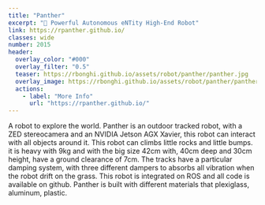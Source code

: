 ```yaml
---
title: "Panther"
excerpt: "🐆 Powerful Autonomous eNTity High-End Robot"
link: https://rpanther.github.io/
classes: wide
number: 2015
header:
  overlay_color: "#000"
  overlay_filter: "0.5"
  teaser: https://rbonghi.github.io/assets/robot/panther/panther.jpg
  overlay_image: https://rbonghi.github.io/assets/robot/panther/panther_header.jpg
  actions:
    - label: "More Info"
      url: "https://rpanther.github.io/"
---
```


A robot to explore the world.
Panther is an outdoor tracked robot, with a ZED stereocamera and an NVIDIA Jetson AGX Xavier, this robot can interact with all objects around it.
This robot can climbs little rocks and little bumps. it is heavy with 9kg and with the big size 42cm with, 40cm deep and 30cm height, have a ground clearance of 7cm. The tracks have a particular damping system, with three different dampers to absorbs all vibration when the robot drift on the grass. This robot is integrated on ROS and all code is available on github. Panther is built with different materials that plexiglass, aluminum, plastic.